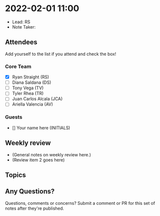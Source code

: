 # 2022-02-01 11:00

- Lead: RS
- Note Taker: 

## Attendees

Add yourself to the list if you attend and check the box!

### Core Team

- [X] Ryan Straight (RS)
- [ ] Diana Saldana (DS)
- [ ] Tony Vega (TV)
- [ ] Tyler Rhea (TR)
- [ ] Juan Carlos Alcala (JCA)
- [ ] Ariella Valencia (AV)

### Guests

- [] Your name here (INITIALS)

## Weekly review

- (General notes on weekly review here.)
- (Review item 2 goes here)

## Topics

<!-- If you would like to add a topic to the agenda please add your name to the appropriate list above and add a suggestion to the PR using the following format: -->
<!-- ### Your topic (INITIALS, expected duration in minutes) -->

<!-- ### Your topic (INITIALS, expected duration in minutes) -->

<!-- ### Your topic (INITIALS, expected duration in minutes) -->

<!-- ### Your topic (INITIALS, expected duration in minutes) -->

<!-- ### Your topic (INITIALS, expected duration in minutes) -->

<!-- ### Your topic (INITIALS, expected duration in minutes) -->

## Any Questions?

Questions, comments or concerns? Submit a comment or PR for this set of notes after they're published.
